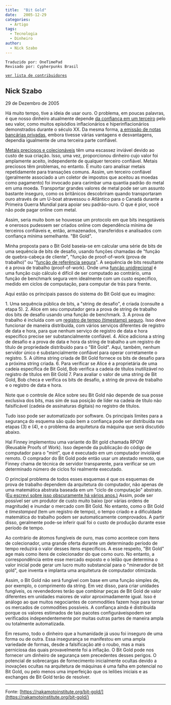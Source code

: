 ```yaml
---
title:  "Bit Gold"
date:   2005-12-29
categories:
  - Artigo
tags:
  - Tecnologia
  - Dinheiro
author:
  - Nick Szabo
---
```

  
```
Traduzido por: OneTimePad
Revisado por: Cypherpunks Brasil
```
[```ver lista de contribuidores```](/about/#contribuidores)

## Nick Szabo
29 de Dezembro de 2005

Há muito tempo, tive a ideia de usar ouro. O problema, em poucas palavras, é que nosso dinheiro atualmente depende [da confiança em um terceiro](http://nakamotoinstitute.org/literature/18/html/) pelo seu valor, como muitos episódios inflacionários e hiperinflacionários demonstrados durante o século XX. Da mesma forma, [a emissão de notas bancárias privadas](http://unenumerated.blogspot.com/2005/11/flying-money-brief-overview.html), embora tivesse várias vantagens e desvantagens, dependia igualmente de uma terceira parte confiável.

[Metais preciosos e colecionáveis](http://nakamotoinstitute.org/literature/22/html/) têm uma escassez inviável devido ao custo de sua criação. Isso, uma vez, proporcionou dinheiro cujo valor foi amplamente aceito, independente de qualquer terceiro confiável. Metais preciosos têm problemas, no entanto. É muito caro analisar metais repetidamente para transações comuns. Assim, um terceiro confiável (geralmente associado a um coletor de impostos que aceitou as moedas como pagamento) foi invocado para carimbar uma quantia padrão do metal em uma moeda. Transportar grandes valores de metal pode ser um assunto bastante inseguro, como os britânicos descobriram quando transportaram ouro através de um U-boat atravessou o Atlântico para o Canadá durante a Primeira Guerra Mundial para apoiar seu padrão-ouro. O que é pior, você não pode pagar online com metal.

Assim, seria muito bom se houvesse um protocolo em que bits inesgotáveis e onerosos pudessem ser criados online com dependência mínima de terceiros confiáveis e, então, armazenados, transferidos e analisados com confiança mínima semelhante. "Bit Gold".

Minha proposta para o Bit Gold baseia-se em calcular uma série de bits de uma sequência de bits de desafio, usando funções chamadas de "função de quebra-cabeça de cliente", "função de proof-of-work (prova de trabalho)" ou "[função de referência segura](http://szabo.best.vwh.net/intrapoly.html)". A sequência de bits resultante é a prova de trabalho (proof-of-work). Onde uma [função unidirecional](http://en.wikipedia.org/wiki/One_way_function) é uma função cujo cálculo é difícil de ser computado ao contrário, uma função de benchmark segura vem idealmente com um custo específico, medido em ciclos de computação, para computar de trás para frente.

Aqui estão os principais passos do sistema do Bit Gold que eu imagino:

1\. Uma sequência pública de bits, a "string de desafio", é criada (consulte a etapa 5). 2\. Alice em seu computador gera a prova de string de trabalho dos bits de desafio usando uma função de benchmark. 3\. A prova de trabalho é incluída com um [registro de tempo (timestamp) seguro](http://www.cs.ut.ee/~lipmaa/crypto/link/timestamping/). Isso deve funcionar de maneira distribuída, com vários serviços diferentes de registro de data e hora, para que nenhum serviço de registro de data e hora específico precise ser substancialmente confiável. 4\. Alice adiciona a string de desafio e a prova de data e hora da string de trabalho a um registro de título de propriedade distribuído para o "Bit Gold". Aqui, também, nenhum servidor único é substancialmente confiável para operar corretamente o registro. 5\. A última string criada de Bit Gold fornece os bits de desafio para a próxima string criada. 6\. Para verificar se Alice é a proprietária de uma cadeia específica de Bit Gold, Bob verifica a cadeia de títulos inutilizável no registro de títulos em Bit Gold 7\. Para avaliar o valor de uma string de Bit Gold, Bob checa e verifica os bits de desafio, a string de prova de trabalho e o registro de data e hora.

Note que o controle de Alice sobre seu Bit Gold não depende de sua posse exclusiva dos bits, mas sim de sua posição de líder na cadeia de título não falsificável (cadeia de assinaturas digitais) no registro de títulos.

Tudo isso pode ser automatizado por software. Os principais limites para a segurança do esquema são quão bem a confiança pode ser distribuída nas etapas (3) e (4), e o problema da arquitetura da máquina que será discutido abaixo.

Hal Finney implementou uma variante do Bit gold chamada RPOW (Reusable Proofs of Work). Isso depende da publicação do código de computador para o "mint", que é executado em um computador inviolável remoto. O comprador do Bit Gold pode então usar um atestado remoto, que Finney chama de técnica de servidor transparente, para verificar se um determinado número de ciclos foi realmente executado.

O principal problema de todos esses esquemas é que os esquemas de prova de trabalho dependem da arquitetura do computador, não apenas de uma matemática abstrata baseada em um "ciclo de computação" abstrato. ([Eu escrevi sobre isso obscuramente há vários anos.)](http://szabo.best.vwh.net/intrapoly.html) Assim, pode ser possível ser um produtor de custo muito baixo (por várias ordens de magnitude) e inundar o mercado com Bit Gold. No entanto, como o Bit Gold é _timestamped_ (tem um registro de tempo), o tempo criado e a dificuldade matemática do trabalho podem ser automaticamente comprovados. A partir disso, geralmente pode-se inferir qual foi o custo de produção durante esse período de tempo.

Ao contrário de átomos fungíveis de ouro, mas como acontece com itens de colecionador, uma grande oferta durante um determinado período de tempo reduzirá o valor desses itens específicos. A esse respeito, "Bit Gold" age mais como itens de colecionador do que como ouro. No entanto, a correspondência entre esse mercado exposto e o leilão que determina o valor inicial pode gerar um lucro muito substancial para o "minerador de bit gold", que inventa e implanta uma arquitetura de computador otimizada.

Assim, o Bit Gold não será fungível com base em uma função simples de, por exemplo, o comprimento da string. Em vez disso, para criar unidades fungíveis, os revendedores terão que combinar peças de Bit Gold de valor diferentes em unidades maiores de valor aproximadamente igual. Isso é análogo ao que muitos negociantes de commodities fazem hoje para tornar os mercados de commodities possíveis. A confiança ainda é distribuída porque os valores estimados de tais pacotes configuráveis ​​podem ser verificados independentemente por muitas outras partes de maneira ampla ou totalmente automatizada.

Em resumo, todo o dinheiro que a humanidade já usou foi inseguro de uma forma ou de outra. Essa insegurança se manifestou em uma ampla variedade de formas, desde a falsificação até o roubo, mas a mais perniciosa das quais provavelmente foi a inflação. O Bit Gold pode nos fornecer um dinheiro de segurança sem precedentes desses perigos. O potencial de sobrecargas de fornecimento inicialmente ocultas devido a inovações ocultas na arquitetura de máquinas é uma falha em potencial no Bit Gold, ou pelo menos uma imperfeição que os leilões iniciais e as exchanges de Bit Gold terão de resolver.

---
Fonte: [https://nakamotoinstitute.org/bit-gold/](https://nakamotoinstitute.org/bit-gold/)
